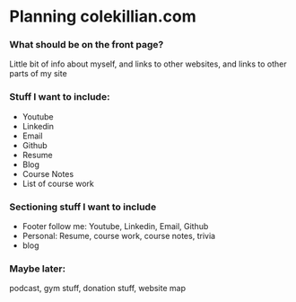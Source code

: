 # Planning colekillian.com


### What should be on the front page?

Little bit of info about myself, and links to other websites, and links to other parts of my site

### Stuff I want to include:

* Youtube
* Linkedin
* Email
* Github
* Resume
* Blog
* Course Notes
* List of course work

### Sectioning stuff I want to include 

 * Footer follow me: Youtube, Linkedin, Email, Github
 * Personal: Resume, course work, course notes, trivia
 * blog


### Maybe later:

podcast, gym stuff, donation stuff, website map
